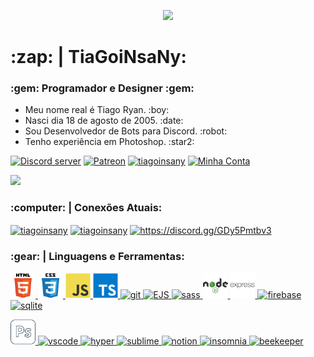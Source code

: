 <p align="center">
<img src="https://github.com/TiaGoiNsaNy/TiaGoiNsaNy/blob/main/NewLogo.png">
<br><h1 align="left">:zap: <b>|</b> TiaGoiNsaNy:</h1>
<h3 align="left">:gem: Programador e Designer :gem:</h3>
<ul>
    <li>Meu nome real é Tiago Ryan. :boy:</li>
    <li>Nasci dia 18 de agosto de 2005. :date:</li>
    <li>Sou Desenvolvedor de Bots para Discord. :robot:</li>
    <li>Tenho experiência em Photoshop. :star2:</li>
</ul>
<a href="https://discord.gg/syBGTmcJJq"><img src="https://img.shields.io/discord/799477005627555890?color=7289da&logo=discord&logoColor=white" alt="Discord server" /></a> 
<a href="https://www.patreon.com/TiaGoiNsaNy"><img src="https://img.shields.io/badge/donate-patreon-F96854.svg" alt="Patreon" /></a>  
<a href="https://twitter.com/tiagoinsany"><img src="https://shields.io/twitter/follow/TiaGoiNsaNy?label=Follow" alt="tiagoinsany" /></a>
<a href="https://discord.com/users/568182075929395210"><img src="https://img.shields.io/badge/-@TiaGoiNsaNy%239903-4169E1?style=flat&labelColor=7289da&logo=discord&logoColor=white" alt="Minha Conta" /></a>

![](https://discord.c99.nl/widget/theme-1/568182075929395210.png)

<h3 align="left">:computer: <b>|</b> Conexões Atuais:</h3>
<p align="left">
<a href="https://twitter.com/tiagoinsany" target="blank"><img align="center" src="https://cdn.jsdelivr.net/npm/simple-icons@3.0.1/icons/twitter.svg" alt="tiagoinsany" height="30" width="40" /></a>
<a href="https://instagram.com/tiagoinsany" target="blank"><img align="center" src="https://cdn.jsdelivr.net/npm/simple-icons@3.0.1/icons/instagram.svg" alt="tiagoinsany" height="30" width="40" /></a>
<a href="https://discord.gg/GDy5Pmtbv3" target="blank"><img align="center" src="https://cdn.jsdelivr.net/npm/simple-icons@3.0.1/icons/discord.svg" alt="https://discord.gg/GDy5Pmtbv3" height="30" width="40" /></a>
</p>
</p>

<h3 align="left">:gear: <b>|</b> Linguagens e Ferramentas:</h3>
<p align="left"> <a href="https://www.w3.org/html/" target="_blank"> <img src="https://raw.githubusercontent.com/devicons/devicon/master/icons/html5/html5-original-wordmark.svg" alt="html5" width="40" height="40"/> </a><a href="https://www.w3schools.com/css/" target="_blank"> <img src="https://raw.githubusercontent.com/devicons/devicon/master/icons/css3/css3-original-wordmark.svg" alt="css3" width="40" height="40"/> </a> <a href="https://developer.mozilla.org/en-US/docs/Web/JavaScript" target="_blank"> <img src="https://raw.githubusercontent.com/devicons/devicon/master/icons/javascript/javascript-original.svg" alt="javascript" width="40" height="40"/> </a><a href="https://www.typescriptlang.org/" target="_blank"> <img src="https://raw.githubusercontent.com/devicons/devicon/master/icons/typescript/typescript-original.svg" alt="typescript" width="40" height="40"/> </a> <a href="https://git-scm.com/" target="_blank"> <img src="https://www.vectorlogo.zone/logos/git-scm/git-scm-icon.svg" alt="git" width="40" height="40"/> </a> <a href="https://ejs.co/" target="_blank"> <img src="https://alternativetoapp.com/wp-content/uploads/2020/05/ejs_142671.jpg" alt="EJS" width="40" height="40"/> </a> <a href="https://sass-lang.com/" target="_blank"> <img src="https://cdn.iconscout.com/icon/free/png-512/sass-226054.png" alt="sass" width="40" height="40"/> </a> <a href="https://nodejs.org" target="_blank"> <img src="https://raw.githubusercontent.com/devicons/devicon/master/icons/nodejs/nodejs-original-wordmark.svg" alt="nodejs" width="40" height="40"/> </a> <a href="https://expressjs.com" target="_blank"> <img src="https://raw.githubusercontent.com/devicons/devicon/master/icons/express/express-original-wordmark.svg" alt="express" width="40" height="40"/> </a>
<a href="https://firebase.google.com/?hl=pt-br" target="_blank"> <img src="https://appmasters.io/static/firebase-logo-c24b6b9c0fcd84c7b258879880472660.png" alt="firebase" width="30"/> </a> <a href="https://www.sqlite.org" target="_blank"> <img src="https://upload.wikimedia.org/wikipedia/commons/thumb/9/97/Sqlite-square-icon.svg/1200px-Sqlite-square-icon.svg.png" alt="sqlite" width="30"/> </a>  </p>

<p align="left"><a href="https://www.photoshop.com/en" target="_blank"> <img src="https://raw.githubusercontent.com/devicons/devicon/master/icons/photoshop/photoshop-line.svg" alt="photoshop" width="40" height="40"/> </a> <a href="https://code.visualstudio.com/" target="_blank"> <img src="https://cdn.worldvectorlogo.com/logos/visual-studio-code-1.svg" alt="vscode" width="40" height="40"/> </a> <a href="https://hyper.is/" target="_blank"> <img src="https://raw.githubusercontent.com/zeit/art/master/hyper/mark/Hyper-Mark-120@3x.png" alt="hyper" width="40" height="40"/> </a> <a href="https://www.sublimetext.com/" target="_blank"> <img src="https://cdn.icon-icons.com/icons2/1381/PNG/512/sublimetext_94866.png" alt="sublime" width="40" height="40"/> </a> <a href="http://notion.so/" target="_blank"> <img src="https://produtive.me/wp-content/uploads/2019/08/notion-logo-no-background.png" alt="notion" width="40" height="40"/> </a> <a href="https://insomnia.rest
" target="_blank"> <img src="https://seeklogo.com/images/I/insomnia-logo-A35E09EB19-seeklogo.com.png" alt="insomnia" width="40" height="40"/> </a> <a href="https://www.beekeeperstudio.io" target="_blank"> <img src="https://dashboard.snapcraft.io/site_media/appmedia/2020/03/512x512_4JGJ8f7.png" alt="beekeeper" width="40" height="40"/> </a></p>
